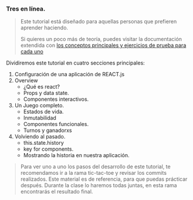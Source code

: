 ### Tres en línea. 

> Este tutorial está diseñado para aquellas personas que prefieren aprender
> haciendo.
>
> Si quieres un poco más de teoría, puedes visitar la documentación 
> extendida con [los conceptos principales y ejercicios de prueba para cada uno](https://reactjs.org/docs/hello-world.html)
>

Dividiremos este tutorial en cuatro secciones principales:
1. Configuración de una aplicación de REACT.js
2. Overview
    - ¿Qué es react?
    - Props y data state.
    - Componentes interactivos.
3. Un Juego completo.
    - Estados de vida.
    - Inmutabilidad
    - Componentes funcionales. 
    - Turnos y ganadorxs
4. Volviendo al pasado. 
    * this.state.history
    * key for components.
    * Mostrando la historia en nuestra aplicación.

> Para ver uno a uno los pasos del desarrollo de este tutorial, te recomendamos ir a la rama tic-tac-toe y revisar los commits realizados. Este material es de referencia, para que puedas prácticar después. Durante la clase lo haremos todas juntas, en esta rama encontrarás el resultado final. 